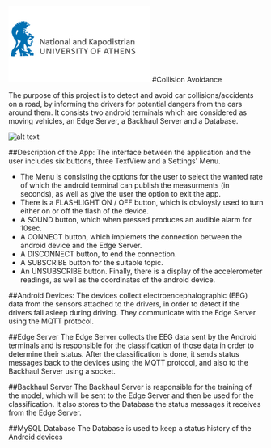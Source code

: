 ![alt text](NKUA.jpg)
#Collision Avoidance

The purpose of this project is to detect and avoid car collisions/accidents on a road, by informing the drivers for potential dangers from the cars around them. It consists two android terminals which are considered as moving vehicles, an Edge Server, a Backhaul Server and a Database.

![alt text](network_structure.png)

##Description of the App:
The interface between the application and the user includes six buttons, three TextView and a Settings' Menu.
+ The Menu is consisting the options for the user to select the wanted rate of which the android terminal can publish the measurments (in seconds), as well as give the user the option to exit the app.
+ There is a FLASHLIGHT ON / OFF button, which is obvioysly used to turn either on or off the flash of the device.
+ A SOUND button, which when pressed produces an audible alarm for 10sec.
+ A CONNECT button, which implemets the connection between the android device and the Edge Server. 
+ A DISCONNECT button, to end the connection.
+ A SUBSCRIBE button for the suitable topic.
+ An UNSUBSCRIBE button.
Finally, there is a display of the accelerometer readings, as well as the coordinates of the android device.

##Android Devices:
The devices collect electroencephalographic (EEG) data from the sensors attached to the drivers, in order to detect if the drivers fall asleep during driving. They communicate with the Edge Server using the MQTT protocol.

##Edge Server
The Edge Server collects the EEG data sent by the Android terminals and is responsible for the classification of those data in order to determine their status. After the classification is done, it sends status messages back to the devices using the MQTT protocol, and also to the Backhaul Server using a socket.

##Backhaul Server
The Backhaul Server is responsible for the training of the model, which will be sent to the Edge Server and then be used for the classification. It also stores to the Database the status messages it receives from the Edge Server.

##MySQL Database
The Database is used to keep a status history of the Android devices
